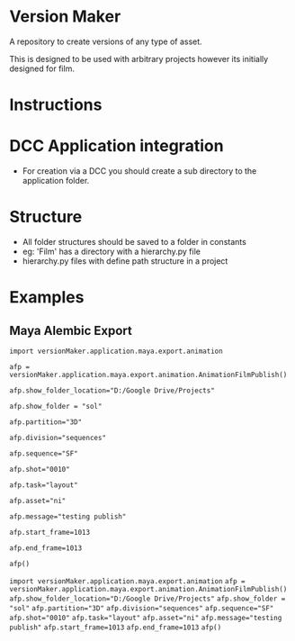 # Version Maker
A repository to create versions of any type of asset.

This is designed to be used with arbitrary projects however its initially designed for film.


# Instructions

# DCC Application integration
- For creation via a DCC you should create a sub directory to the application folder.

# Structure
- All folder structures should be saved to a folder in constants
- eg: 'Film' has a directory with a hierarchy.py file
- hierarchy.py files with define path structure in a project




# Examples

## Maya Alembic Export


<p><code>import versionMaker.application.maya.export.animation</code></p>
<p><code>afp = versionMaker.application.maya.export.animation.AnimationFilmPublish()</code></p>
<p><code>afp.show_folder_location="D:/Google Drive/Projects"</code></p>
<p><code>afp.show_folder = "sol"</code></p>
<p><code>afp.partition="3D"</code></p>
<p><code>afp.division="sequences"</code></p>
<p><code>afp.sequence="SF"</code></p>
<p><code>afp.shot="0010"</code></p>
<p><code>afp.task="layout"</code></p>
<p><code>afp.asset="ni"</code></p>
<p><code>afp.message="testing publish"</code></p>
<p><code>afp.start_frame=1013</code></p>
<p><code>afp.end_frame=1013</code></p>
<p><code>afp()</code></p>




<code>import versionMaker.application.maya.export.animation</code>
<code>afp = versionMaker.application.maya.export.animation.AnimationFilmPublish()</code>
<code>afp.show_folder_location="D:/Google Drive/Projects"</code>
<code>afp.show_folder = "sol"</code>
<code>afp.partition="3D"</code>
<code>afp.division="sequences"</code>
<code>afp.sequence="SF"</code>
<code>afp.shot="0010"</code>
<code>afp.task="layout"</code>
<code>afp.asset="ni"</code>
<code>afp.message="testing publish"</code>
<code>afp.start_frame=1013</code>
<code>afp.end_frame=1013</code>
<code>afp()</code>